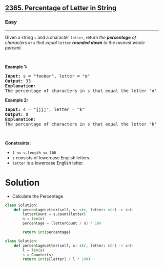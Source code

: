 <h2><a href="https://leetcode.com/problems/percentage-of-letter-in-string">2365. Percentage of Letter in String</a></h2><h3>Easy</h3><hr><p>Given a string <code>s</code> and a character <code>letter</code>, return<em> the <strong>percentage</strong> of characters in </em><code>s</code><em> that equal </em><code>letter</code><em> <strong>rounded down</strong> to the nearest whole percent.</em></p>

<p>&nbsp;</p>
<p><strong class="example">Example 1:</strong></p>

<pre>
<strong>Input:</strong> s = &quot;foobar&quot;, letter = &quot;o&quot;
<strong>Output:</strong> 33
<strong>Explanation:</strong>
The percentage of characters in s that equal the letter &#39;o&#39; is 2 / 6 * 100% = 33% when rounded down, so we return 33.
</pre>

<p><strong class="example">Example 2:</strong></p>

<pre>
<strong>Input:</strong> s = &quot;jjjj&quot;, letter = &quot;k&quot;
<strong>Output:</strong> 0
<strong>Explanation:</strong>
The percentage of characters in s that equal the letter &#39;k&#39; is 0%, so we return 0.</pre>

<p>&nbsp;</p>
<p><strong>Constraints:</strong></p>

<ul>
	<li><code>1 &lt;= s.length &lt;= 100</code></li>
	<li><code>s</code> consists of lowercase English letters.</li>
	<li><code>letter</code> is a lowercase English letter.</li>
</ul>

# Solution
* Calculate the Percentage 

```python
class Solution:
    def percentageLetter(self, s: str, letter: str) -> int:
        letterCount = s.count(letter)
        n = len(s)
        percentage = (letterCount / n) * 100

        return int(percentage)
```

```python
class Solution:
    def percentageLetter(self, s: str, letter: str) -> int:
        l = len(s)
        s = Counter(s)
        return int(s[letter] / l * 100)
```

